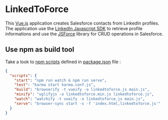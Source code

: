 # LinkedToForce

This [Vue.js][1] application creates Salesforce contacts from LinkedIn profiles. The application use the [LinkedIn Javascript SDK][2] to retrieve profile informations and use the [JSForce][3] library for CRUD operations in Salesforce.

## Use npm as build tool

Take a look to [npm scripts][4] defined in [package.json][5] file :

```json
{
  "scripts": {
    "start": "npm run watch & npm run serve",
    "test": "karma start karma.conf.js",
    "build": "browserify -t vueify -o linkedtoforce.js main.js",
    "minify": "uglifyjs -o linkedtoforce.min.js linkedtoforce.js",
    "watch": "watchify -t vueify -o linkedtoforce.js main.js",
    "serve": "browser-sync start -s -f 'index.html,linkedtoforce.js'"
  }
}
```

[1]: https://vuejs.org/ "Vue.js"
[2]: https://jsforce.github.io "JSForce"
[3]: https://developer.linkedin.com/docs/getting-started-js-sdk "LinkedIn"
[4]: https://docs.npmjs.com/misc/scripts "npm scripts"
[5]: package.json
